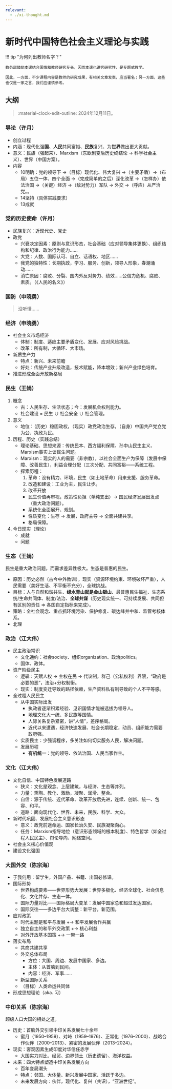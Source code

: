 ```yaml
---
relevant:
  - ./xi-thought.md
---
```


# 新时代中国特色社会主义理论与实践

!!! tip "为何列出教师名字？"

    教务部鼓励本课结合国情和教师研究专长，因而本课也讲究研究性，是专题式教学。

    因此，一方面，不少课程内容是教师的研究成果，有相关文章发表，应当署名；另一方面，这些也仅是一家之言，我们应谨慎参考。

## 大纲

> :material-clock-edit-outline: 2024年12月11日。

### 导论（许月）

- 创立过程
- 内涵：现代化强**国**、**人民**共同富裕、**民族**复兴、为**世界**做出更大贡献。
- 意义：民族（强起来）、Marxism（东欧剧变后历史终结论 → 科学社会主义）、世界（中国方案）。
- 内容
  - 10明确：党的领导下 →（目标）现代化、伟大复兴 →（主要矛盾）→（布局）五位一体、四个全面 →（完成简单的之后）深化改革 →（怎样办）依法治国 →（关键）经济 →（敌对势力）军队 → 外交 →（呼应）从严治党。。
  - 14坚持（具体实践要求）
  - 13成就

### 党的历史使命（许月）

- 民族复兴：近现代史、党史
- 政党
  - 兴衰决定因素：原则与意识形态，社会基础（应对领导集体更换）、组织结构和纪律、政治行为能力……
  - 大党：人数、国际认可、自立、话语权、地区……
  - 我党的独特性：长期执政，学习、服务、创新，领导人形象，春潮涌动……
  - 消亡原因：腐败、分裂、国内外反对势力、绩效……公信力危机、腐败、素质。（《人民的名义》）

### 国防（申晓勇）

> 没听懂……

### 经济（申晓勇）

- 社会主义市场经济
  - 体制：制度、适应主要矛盾变化、发展、应对风险挑战。
  - 改革：所有制，大循环、大市场。
- 新质生产力
  - 特点：新兴、未来前瞻
  - 好处：传统产业升级改造，技术赋能，降本增效；新兴产业绿色培育。
- 推进形成全面开放新格局

### 民生（王娟）

1. 概念
   - 古：人民生存、生活状态；今：发展机会权利能力。
   - 社会建设 = 民生 ∪ 社会安全 ∪ 社会管理。
2. 意义
   - 地位：（历史）稳固政权，（现实）政党政治生存，（自身）中国共产党立党为公、执政为民。
3. 历程、历史（实践总结）
   - 理论基础、思想来源：传统民本、西方福利保障、孙中山民生主义、Marxism事实上谈民生问题。
   - Marxism：现实的人的需要（非宗教），以社会全面生产为保障（发展中保障、改善民生），利益合理分配（三次分配、共同富裕——系统工程。
   - 探索历程：
     1. 革命：没有精力、环境，民生（如土地革命）用来支援、服务革命。
     2. 改造和建设：工业为主，民生让步。
     3. 改革开放
       - 民生价值再审视，政策性负担（单纯支出）→ 国民经济发展出发点（重大政治问题）。
       - 系统化全面展开、规划。
       - 性质变化：生存 → 发展，政府主导 → 全面共建共享。
       - 格局保障。
4. 今日现实（理论）
   - 成就
   - 问题

### 生态（王娟）

民生是重大政治问题，而需求差异性极大。生态是普惠的民生。

- 原因：历史必然（古今中外教训），现实（资源环境约束、环境破坏严重），人民需要（美好生活、不平衡不充分），全球挑战。
- 目标：人与自然和谐共生、**绿水青山就是金山银山**、最普惠民生福祉、生态系统/生命共同体、制度/法治、**全球共谋**（历史现实统一、可持续发展、共同但有区别的责任 ⇒ 各国自定指标来完成）。
- 策略：全社会观念、重点抓环境污染、保护修复、碳达峰并中和、监管考核体系。
- 北理

### 政治（江大伟）

- 民主政治常识
  - 文化通约：社会society、组织organization、政治politics。
  - 国体、政体。
- 资产阶级民主
  - 逻辑：天赋人权 → 主权在民 → 代议制，群己（公私权利）界限，“政府是必要的恶”，法治+分权制衡。
  - 现实：制度变迁导致的路径依赖，生产资料私有制导致的个人不平等感。
- 全过程人民民主
  - 从中国实际出发
    - 执政者逐渐积累经验、见识国情才能被选拔为领导人。
    - 地理文化大一统、多民族等国情。
    - 人际关系复杂紧密，讲“人情”，差序格局。
    - 近代以来遭遇，经济快速发展、社会长期稳定，动员、组织能力需要政府强。
  - 实质民主：少强调程序，多关注如何切实服务人民，解决问题。
  - 发展历程
    - **有机统一**：党的领导、依法治国、人民当家作主。

### 文化（江大伟）

- 文化自信、中国特色发展道路
  - 狭义：文化是观念、上层建筑，与经济、生态等并列。
  - 力量：熏陶、教化、激励，凝聚、润滑、整合。
  - 自信：源于传统、近代革命、改革开放后先进，连续、创新、统一、包容、和平。
  - 道路：面向现代化、世界、未来，民族、科学、大众。
- 新时代巩固、发展社会主义意识形态
  - 意义：政党前途命运、国家长治久安、民族凝聚向心。
  - 任务：Marxism指导地位（意识形态领域的根本制度）、特色哲学（如全过程人民民主）、舆论导向、网络空间。
- 社会主义核心价值观
- 建设文化强国

### 大国外交（陈宗海）

- 于我何用：留学生，外国产品、书籍、出国必修课。
- 国际形势
  - 世界构成要素——世界形势大发展：世界多极化、经济全球化、社会信息化、文化并存、生态一体。
  - 国际力量对比——国际格局大变革：发展中国家总和超过发达国家。
  - 国际交往——多边平台大调整：新平台，新范围。
- 应对政策
  - 时代主题是和平与发展 +→ 和平发展合作共赢
  - 独立自主的和平外交政策 +→ 核心利益
  - 对外开放基本国策 +→ 一带一路
- 落实布局
  - 共商共建共享
  - 外交总体布局
    - 方位：大国、周边、发展中国家、多边。
    - 主体：从首脑到民间。
    - 内容：经济、军事……
  - 新型国际关系
  - （目标）人类命运共同体
- 形成思想理论（aka. 习）

### 中印关系（陈宗海）

超级人口大国的相处之道。

- 历史：首脑外交引领中印关系发展七十余年
  - 蜜月（1950–1959）、对峙（1959–1976）、正常化（1976–2000）、战略合作伙伴（2000–2013）、紧密的发展伙伴（2013–2024）。
- 现实：客观因素生成印度对华信任赤字
  - 大国实力对比、经贸、边界领土（历史遗留）、海洋权益。
- 未来：四大特点塑造中印关系发展方向
  - 百年变局潮头
  - 特点：邻国、大体量、新兴发展中国家、活跃于多边。
  - 未来发展方向：伙伴，现代化、复兴（共识），“亚洲世纪”。
